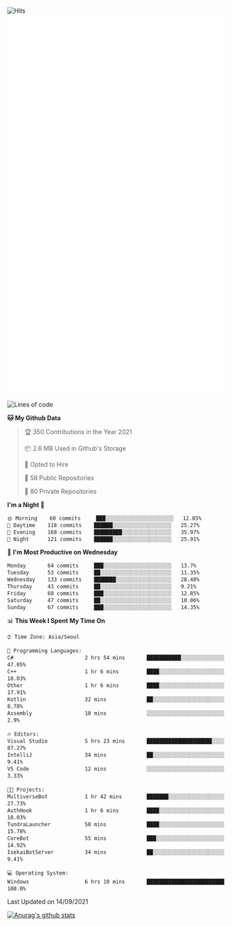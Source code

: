 ![Hits](https://hits.seeyoufarm.com/api/count/incr/badge.svg?url=https%3A%2F%2Fgithub.com%2Fkokose1234&count_bg=%2379C83D&title_bg=%23555555&icon=apple.svg&icon_color=%23E7E7E7&title=hits&edge_flat=false)
<br/>
![Metrics](https://github.com/kokose1234/kokose1234/blob/main/github-metrics.svg)

<!--START_SECTION:waka-->
![Lines of code](https://img.shields.io/badge/From%20Hello%20World%20I%27ve%20Written-12.4%20million%20lines%20of%20code-blue)

**🐱 My Github Data** 

> 🏆 350 Contributions in the Year 2021
 > 
> 📦 2.6 MB Used in Github's Storage 
 > 
> 💼 Opted to Hire
 > 
> 📜 58 Public Repositories 
 > 
> 🔑 80 Private Repositories  
 > 
**I'm a Night 🦉** 

```text
🌞 Morning    60 commits     ███░░░░░░░░░░░░░░░░░░░░░░   12.85% 
🌆 Daytime    118 commits    ██████░░░░░░░░░░░░░░░░░░░   25.27% 
🌃 Evening    168 commits    █████████░░░░░░░░░░░░░░░░   35.97% 
🌙 Night      121 commits    ██████░░░░░░░░░░░░░░░░░░░   25.91%

```
📅 **I'm Most Productive on Wednesday** 

```text
Monday       64 commits     ███░░░░░░░░░░░░░░░░░░░░░░   13.7% 
Tuesday      53 commits     ██░░░░░░░░░░░░░░░░░░░░░░░   11.35% 
Wednesday    133 commits    ███████░░░░░░░░░░░░░░░░░░   28.48% 
Thursday     43 commits     ██░░░░░░░░░░░░░░░░░░░░░░░   9.21% 
Friday       60 commits     ███░░░░░░░░░░░░░░░░░░░░░░   12.85% 
Saturday     47 commits     ██░░░░░░░░░░░░░░░░░░░░░░░   10.06% 
Sunday       67 commits     ███░░░░░░░░░░░░░░░░░░░░░░   14.35%

```


📊 **This Week I Spent My Time On** 

```text
⌚︎ Time Zone: Asia/Seoul

💬 Programming Languages: 
C#                       2 hrs 54 mins       ███████████░░░░░░░░░░░░░░   47.05% 
C++                      1 hr 6 mins         ████░░░░░░░░░░░░░░░░░░░░░   18.03% 
Other                    1 hr 6 mins         ████░░░░░░░░░░░░░░░░░░░░░   17.91% 
Kotlin                   32 mins             ██░░░░░░░░░░░░░░░░░░░░░░░   8.78% 
Assembly                 10 mins             ░░░░░░░░░░░░░░░░░░░░░░░░░   2.9%

🔥 Editors: 
Visual Studio            5 hrs 23 mins       █████████████████████░░░░   87.27% 
IntelliJ                 34 mins             ██░░░░░░░░░░░░░░░░░░░░░░░   9.41% 
VS Code                  12 mins             ░░░░░░░░░░░░░░░░░░░░░░░░░   3.33%

🐱‍💻 Projects: 
MultiverseBot            1 hr 42 mins        ███████░░░░░░░░░░░░░░░░░░   27.73% 
AuthHook                 1 hr 6 mins         ████░░░░░░░░░░░░░░░░░░░░░   18.03% 
TundraLauncher           58 mins             ████░░░░░░░░░░░░░░░░░░░░░   15.78% 
CoreBot                  55 mins             ███░░░░░░░░░░░░░░░░░░░░░░   14.92% 
IsekaiBotServer          34 mins             ██░░░░░░░░░░░░░░░░░░░░░░░   9.41%

💻 Operating System: 
Windows                  6 hrs 10 mins       █████████████████████████   100.0%

```


 Last Updated on 14/09/2021
<!--END_SECTION:waka-->

[![Anurag's github stats](https://github-readme-stats.vercel.app/api?username=kokose1234&theme=dracula)](https://github.com/anuraghazra/github-readme-stats)



	
